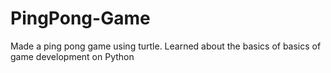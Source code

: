 # PingPong-Game

Made a ping pong game using turtle. Learned about the basics of basics of game development on Python 
